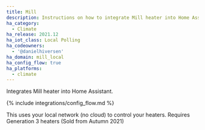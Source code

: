 ```yaml
---
title: Mill
description: Instructions on how to integrate Mill heater into Home Assistant.
ha_category:
  - Climate
ha_release: 2021.12
ha_iot_class: Local Polling
ha_codeowners:
  - '@danielhiversen'
ha_domain: mill_local
ha_config_flow: true
ha_platforms:
  - climate
---
```


Integrates Mill heater into Home Assistant.

{% include integrations/config_flow.md %}

This uses your local network (no cloud) to control your heaters.
Requires Generation 3 heaters (Sold from Autumn 2021)
